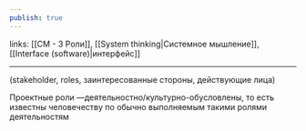 ```yaml
---
publish: true
---
```

links: [[СМ - 3 Роли]], [[System thinking|Системное мышление]], [[Interface (software)|интерфейс]]

---

(stakeholder, roles, заинтересованные стороны, действующие лица)

Проектные роли —деятельностно/культурно-обусловлены, то есть известны человечеству по обычно выполняемым такими ролями деятельностям